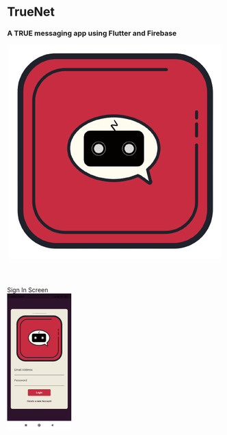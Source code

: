 # TrueNet

### A TRUE messaging app using Flutter and Firebase 


<p align="center">
  <img src="https://github.com/rokkam7784/true_net/blob/main/images/TrueNet-noBg.png" alt="TrueNet Logo" />
</p>


<br><br>

Sign In Screen
<br>
<img src="https://github.com/rokkam7784/true_net/blob/main/images/TrueNetSS/SignIn.jpeg" alt="SignIn" width="150"/>
